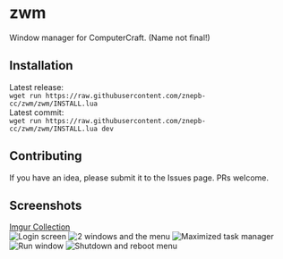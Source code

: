 # zwm
Window manager for ComputerCraft. (Name not final!)

## Installation
Latest release:  
`wget run https://raw.githubusercontent.com/znepb-cc/zwm/zwm/INSTALL.lua`  
Latest commit:  
`wget run https://raw.githubusercontent.com/znepb-cc/zwm/zwm/INSTALL.lua dev`

## Contributing
If you have an idea, please submit it to the Issues page. PRs welcome.

## Screenshots

[Imgur Collection](https://imgur.com/a/FZaOHUN)    
![Login screen](https://i.imgur.com/iBsTfoK.png)
![2 windows and the menu](https://i.imgur.com/HgXYgZW.png)
![Maximized task manager](https://i.imgur.com/ludRfHG.png)
![Run window](https://i.imgur.com/MCwYVOF.png)
![Shutdown and reboot menu](https://i.imgur.com/iK4x16B.png)
